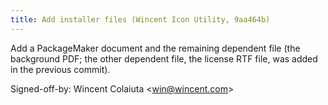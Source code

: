 ```yaml
---
title: Add installer files (Wincent Icon Utility, 9aa464b)
---
```


Add a PackageMaker document and the remaining dependent file (the background PDF; the other dependent file, the license RTF file, was added in the previous commit).

Signed-off-by: Wincent Colaiuta &lt;win@wincent.com&gt;
